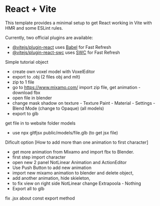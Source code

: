 # React + Vite

This template provides a minimal setup to get React working in Vite with HMR and some ESLint rules.

Currently, two official plugins are available:


- [@vitejs/plugin-react](https://github.com/vitejs/vite-plugin-react/blob/main/packages/plugin-react/README.md) uses [Babel](https://babeljs.io/) for Fast Refresh
- [@vitejs/plugin-react-swc](https://github.com/vitejs/vite-plugin-react-swc) uses [SWC](https://swc.rs/) for Fast Refresh

Simple tutorial object
- create own voxel model with VoxelEditor
- export to .obj (2 files obj and mlt)
- zip to 1 file
- go to https://www.mixamo.com/ import zip file, get animation - download fbx
- open file in blender 
- change mask shadow on texture - Texture Paint - Material - Settings - Blend Mode (change to Opaque) (all models)
- export to glb

get file in to website folder models

- use  npx gltfjsx public/models/file.glb    (to get jsx file)

Dificult option [How to add more than one animation to first character]
- get more animation from Mixamo and import fbx to Blender.
- first step import character 
- open new 2 panel  NotLinear Animation and ActionEditor
- Use Push Button to add new animation
- import new mixamo animation to blender and delete object,
- add another animation, hide skieleton, 
- to fix view on right side NotLinear change Extrapoola - Nothing
- Export all to glb

fix .jsx about const export method